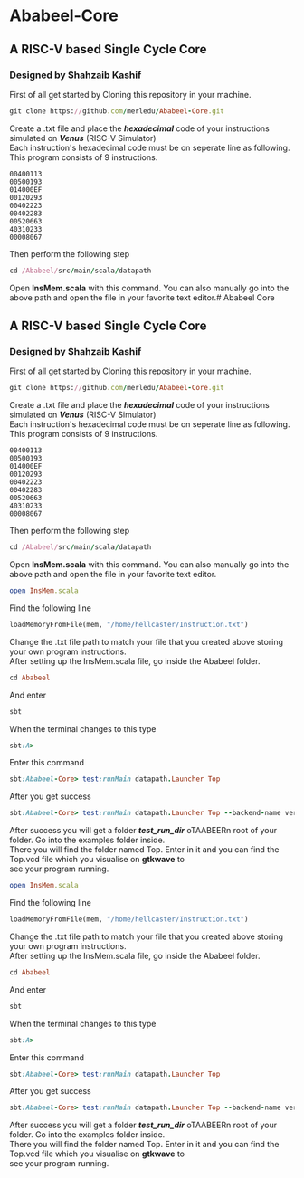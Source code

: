 # Ababeel-Core
## A RISC-V based Single Cycle Core
### Designed by Shahzaib Kashif

First of all get started by Cloning this repository in your machine.
```ruby
git clone https://github.com/merledu/Ababeel-Core.git
```

Create a .txt file and place the ***hexadecimal*** code of your instructions simulated on ***Venus*** (RISC-V Simulator)\
Each instruction's hexadecimal code must be on seperate line as following. This program consists of 9 instructions.
```
00400113
00500193
014000EF
00120293
00402223
00402283
00520663
40310233
00008067
```
Then perform the following step
```ruby
cd /Ababeel/src/main/scala/datapath
```
Open **InsMem.scala** with this command. You can also manually go into the above path and open the file in your favorite text editor.# Ababeel Core
## A RISC-V based Single Cycle Core
### Designed by Shahzaib Kashif

First of all get started by Cloning this repository in your machine.
```ruby
git clone https://github.com/merledu/Ababeel-Core.git
```

Create a .txt file and place the ***hexadecimal*** code of your instructions simulated on ***Venus*** (RISC-V Simulator)\
Each instruction's hexadecimal code must be on seperate line as following. This program consists of 9 instructions.
```
00400113
00500193
014000EF
00120293
00402223
00402283
00520663
40310233
00008067
```
Then perform the following step
```ruby
cd /Ababeel/src/main/scala/datapath
```
Open **InsMem.scala** with this command. You can also manually go into the above path and open the file in your favorite text editor.
```ruby
open InsMem.scala
```
Find the following line
``` python
loadMemoryFromFile(mem, "/home/hellcaster/Instruction.txt")
```
Change the .txt file path to match your file that you created above storing your own program instructions.\
After setting up the InsMem.scala file, go inside the Ababeel folder.
```ruby
cd Ababeel
```
And enter
```ruby
sbt
```
When the terminal changes to this type
```ruby
sbt:A>
```
Enter this command
```ruby
sbt:Ababeel-Core> test:runMain datapath.Launcher Top
```
After you get success
```ruby
sbt:Ababeel-Core> test:runMain datapath.Launcher Top --backend-name verilator
```
After success you will get a folder ***test_run_dir*** oTAABEERn root of your folder. Go into the examples folder inside.\
There you will find the folder named Top. Enter in it and you can find the Top.vcd file which you visualise on **gtkwave** to\
see your program running.

```ruby
open InsMem.scala
```
Find the following line
``` python
loadMemoryFromFile(mem, "/home/hellcaster/Instruction.txt")
```
Change the .txt file path to match your file that you created above storing your own program instructions.\
After setting up the InsMem.scala file, go inside the Ababeel folder.
```ruby
cd Ababeel
```
And enter
```ruby
sbt
```
When the terminal changes to this type
```ruby
sbt:A>
```
Enter this command
```ruby
sbt:Ababeel-Core> test:runMain datapath.Launcher Top
```
After you get success
```ruby
sbt:Ababeel-Core> test:runMain datapath.Launcher Top --backend-name verilator
```
After success you will get a folder ***test_run_dir*** oTAABEERn root of your folder. Go into the examples folder inside.\
There you will find the folder named Top. Enter in it and you can find the Top.vcd file which you visualise on **gtkwave** to\
see your program running.

